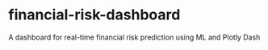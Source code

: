 # financial-risk-dashboard
A dashboard for real-time financial risk prediction using ML and Plotly Dash
